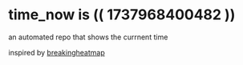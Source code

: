 # time_now is (( 1737968400482 ))

an automated repo that shows the currnent time

inspired by [breakingheatmap](https://github.com/breakingheatmap/breakingheatmap)